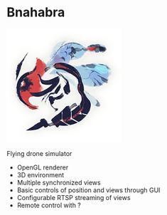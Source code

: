 # Bnahabra

![bnahabra](res/MHRise-Bnahabra_Icon.png "bzzzz")

Flying drone simulator

* OpenGL renderer
* 3D environment
* Multiple synchronized views
* Basic controls of position and views through GUI
* Configurable RTSP streaming of views
* Remote control with ?